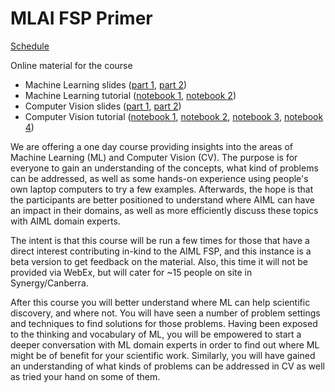 # MLAI FSP Primer

[Schedule](./schedule.md)

Online material for the course
- Machine Learning slides ([part 1](./11.pdf), [part 2](./12.pdf))
- Machine Learning tutorial ([notebook 1](./11.ypynb), [notebook 2](./12.ypynb))
- Computer Vision slides 
  ([part 1](./CV_Slides_Part_1.pdf), [part 2](./CV_Slides_Part_2.pdf))
- Computer Vision tutorial 
  ([notebook 1](./CV_1.ypynb), [notebook 2](./CV_2.ypynb),
  [notebook 3](./CV_3.ypynb), [notebook 4](./CV_4.ypynb))

We are offering a one day course providing insights into the areas of 
Machine Learning (ML) and Computer Vision (CV). The purpose is for everyone to 
gain an understanding of the concepts, what kind of problems can be addressed, 
as well as some hands-on experience using people's own laptop computers to try 
a few  examples. Afterwards, the hope is that the participants are better 
positioned to understand where AIML can have an impact in their domains, as 
well as more efficiently discuss these topics with AIML domain experts.
 
The intent is that this course will be run a few times for those that have a 
direct interest contributing in-kind to the AIML FSP, and this instance is a 
beta version to get feedback on the material. Also, this time it will not 
be provided via WebEx, but will cater for ~15 people on site 
in Synergy/Canberra.

After this course you will better understand where ML can 
help scientific discovery, and where not. You will have seen a number of 
problem settings and techniques to find solutions for those problems. 
Having been exposed to the thinking and vocabulary of ML, you will be 
empowered to start a deeper conversation with ML domain experts in order 
to find out where ML might be of benefit for your scientific work. Similarly, 
you will have gained an understanding of what kinds of problems can be 
addressed in CV as well as tried your hand on some of them.

